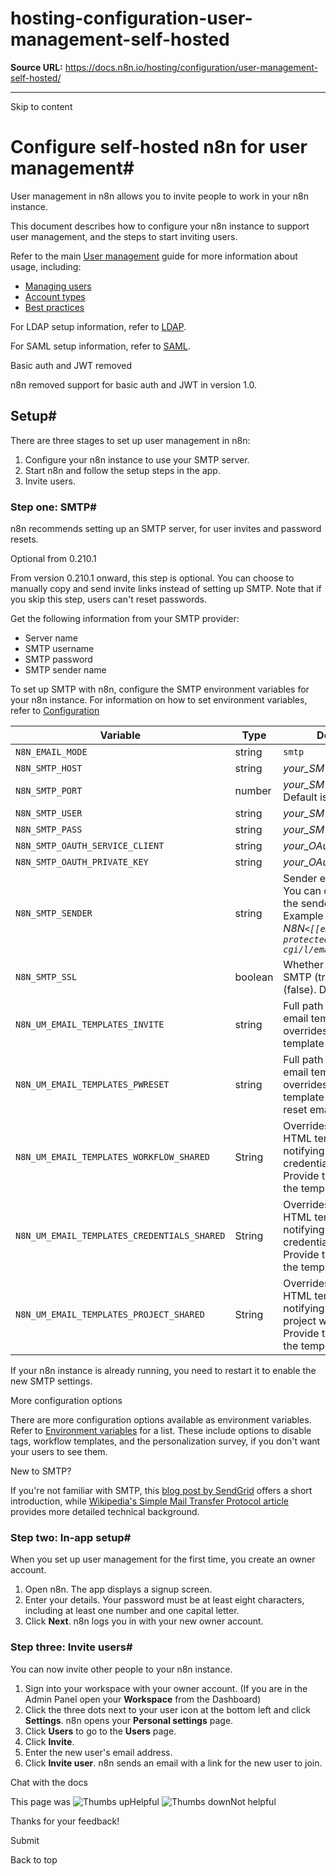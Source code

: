 # hosting-configuration-user-management-self-hosted

**Source URL:** https://docs.n8n.io/hosting/configuration/user-management-self-hosted/

---

Skip to content 

[ ](https://github.com/n8n-io/n8n-docs/edit/main/docs/hosting/configuration/user-management-self-hosted.md "Edit this page")

# Configure self-hosted n8n for user management#

User management in n8n allows you to invite people to work in your n8n instance. 

This document describes how to configure your n8n instance to support user management, and the steps to start inviting users.

Refer to the main [User management](../../../user-management/) guide for more information about usage, including:

  * [Managing users](../../../user-management/manage-users/)
  * [Account types](../../../user-management/account-types/)
  * [Best practices](../../../user-management/best-practices/)



For LDAP setup information, refer to [LDAP](../../../user-management/ldap/).

For SAML setup information, refer to [SAML](../../../user-management/saml/).

Basic auth and JWT removed

n8n removed support for basic auth and JWT in version 1.0.

## Setup#

There are three stages to set up user management in n8n:

  1. Configure your n8n instance to use your SMTP server.
  2. Start n8n and follow the setup steps in the app.
  3. Invite users.



### Step one: SMTP#

n8n recommends setting up an SMTP server, for user invites and password resets. 

Optional from 0.210.1

From version 0.210.1 onward, this step is optional. You can choose to manually copy and send invite links instead of setting up SMTP. Note that if you skip this step, users can't reset passwords.

Get the following information from your SMTP provider:

  * Server name
  * SMTP username
  * SMTP password
  * SMTP sender name



To set up SMTP with n8n, configure the SMTP environment variables for your n8n instance. For information on how to set environment variables, refer to [Configuration](../configuration-methods/)

Variable | Type | Description | Required?  
---|---|---|---  
`N8N_EMAIL_MODE` | string | `smtp` | Required  
`N8N_SMTP_HOST` | string | _your_SMTP_server_name_ | Required  
`N8N_SMTP_PORT` | number | _your_SMTP_server_port_ Default is `465`. | Optional  
`N8N_SMTP_USER` | string | _your_SMTP_username_ | Optional  
`N8N_SMTP_PASS` | string | _your_SMTP_password_ | Optional  
`N8N_SMTP_OAUTH_SERVICE_CLIENT` | string | _your_OAuth_service_client_ | Optional  
`N8N_SMTP_OAUTH_PRIVATE_KEY` | string | _your_OAuth_private_key_ | Optional  
`N8N_SMTP_SENDER` | string | Sender email address. You can optionally include the sender name. Example with name: _N8N`<[[email protected]](/cdn-cgi/l/email-protection)>`_ | Required  
`N8N_SMTP_SSL` | boolean | Whether to use SSL for SMTP (true) or not (false). Defaults to `true`. | Optional  
`N8N_UM_EMAIL_TEMPLATES_INVITE` | string | Full path to your HTML email template. This overrides the default template for invite emails. | Optional  
`N8N_UM_EMAIL_TEMPLATES_PWRESET` | string | Full path to your HTML email template. This overrides the default template for password reset emails. | Optional  
`N8N_UM_EMAIL_TEMPLATES_WORKFLOW_SHARED` | String | Overrides the default HTML template for notifying users that a credential was shared. Provide the full path to the template. | Optional  
`N8N_UM_EMAIL_TEMPLATES_CREDENTIALS_SHARED` | String | Overrides the default HTML template for notifying users that a credential was shared. Provide the full path to the template. | Optional  
`N8N_UM_EMAIL_TEMPLATES_PROJECT_SHARED` | String | Overrides the default HTML template for notifying users that a project was shared. Provide the full path to the template. | Optional  
  
If your n8n instance is already running, you need to restart it to enable the new SMTP settings.

More configuration options

There are more configuration options available as environment variables. Refer to [Environment variables](../environment-variables/) for a list. These include options to disable tags, workflow templates, and the personalization survey, if you don't want your users to see them.

New to SMTP?

If you're not familiar with SMTP, this [blog post by SendGrid](https://sendgrid.com/blog/what-is-an-smtp-server/) offers a short introduction, while [Wikipedia's Simple Mail Transfer Protocol article](https://en.wikipedia.org/wiki/Simple_Mail_Transfer_Protocol) provides more detailed technical background.

### Step two: In-app setup#

When you set up user management for the first time, you create an owner account.

  1. Open n8n. The app displays a signup screen.
  2. Enter your details. Your password must be at least eight characters, including at least one number and one capital letter.
  3. Click **Next**. n8n logs you in with your new owner account.



### Step three: Invite users#

You can now invite other people to your n8n instance.

  1. Sign into your workspace with your owner account. (If you are in the Admin Panel open your **Workspace** from the Dashboard)
  2. Click the three dots next to your user icon at the bottom left and click **Settings**. n8n opens your **Personal settings** page.
  3. Click **Users** to go to the **Users** page.
  4. Click **Invite**.
  5. Enter the new user's email address.
  6. Click **Invite user**. n8n sends an email with a link for the new user to join.



Chat with the docs

This page was ![Thumbs up](/_images/assets/thumb_up.png)Helpful  ![Thumbs down](/_images/assets/thumb_down.png)Not helpful 

Thanks for your feedback! 

Submit 

Back to top